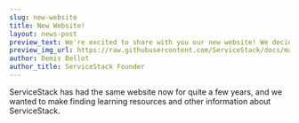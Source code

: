 ```yaml
---
slug: new-website
title: New Website!
layout: news-post
preview_text: We're excited to share with you our new website! We decided to invest the time for a new website to make it easier to make finding resources about ServiceStack easier to find and navigate. 
preview_img_url: https://raw.githubusercontent.com/ServiceStack/docs/master/docs/images/sharpscript/logo-large.png
author: Demis Bellot
author_title: ServiceStack Founder
---
```


ServiceStack has had the same website now for quite a few years, and we wanted to make finding learning resources and other information about ServiceStack.

